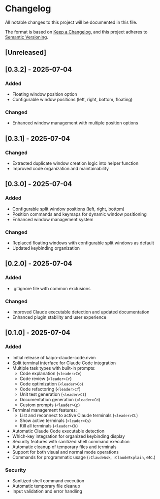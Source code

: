 # Changelog

All notable changes to this project will be documented in this file.

The format is based on [Keep a Changelog](https://keepachangelog.com/en/1.0.0/),
and this project adheres to [Semantic Versioning](https://semver.org/spec/v2.0.0.html).

## [Unreleased]

## [0.3.2] - 2025-07-04

### Added
- Floating window position option
- Configurable window positions (left, right, bottom, floating)

### Changed
- Enhanced window management with multiple position options

## [0.3.1] - 2025-07-04

### Changed
- Extracted duplicate window creation logic into helper function
- Improved code organization and maintainability

## [0.3.0] - 2025-07-04

### Added
- Configurable split window positions (left, right, bottom)
- Position commands and keymaps for dynamic window positioning
- Enhanced window management system

### Changed
- Replaced floating windows with configurable split windows as default
- Updated keybinding organization

## [0.2.0] - 2025-07-04

### Added
- .gitignore file with common exclusions

### Changed
- Improved Claude executable detection and updated documentation
- Enhanced plugin stability and user experience

## [0.1.0] - 2025-07-04

### Added
- Initial release of kaipo-claude-code.nvim
- Split terminal interface for Claude Code integration
- Multiple task types with built-in prompts:
  - Code explanation (`<leader>Ce`)
  - Code review (`<leader>Cr`)
  - Code optimization (`<leader>Co`)
  - Code refactoring (`<leader>Cf`)
  - Unit test generation (`<leader>Ct`)
  - Documentation generation (`<leader>Cd`)
  - Custom prompts (`<leader>Cp`)
- Terminal management features:
  - List and reconnect to active Claude terminals (`<leader>CL`)
  - Show active terminals (`<leader>Cs`)
  - Kill all terminals (`<leader>Ck`)
- Automatic Claude Code executable detection
- Which-key integration for organized keybinding display
- Security features with sanitized shell command execution
- Automatic cleanup of temporary files and terminals
- Support for both visual and normal mode operations
- Commands for programmatic usage (`:ClaudeAsk`, `:ClaudeExplain`, etc.)

### Security
- Sanitized shell command execution
- Automatic temporary file cleanup
- Input validation and error handling